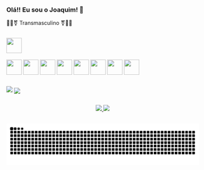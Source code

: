 ### Olá!! Eu sou o Joaquim!  👋
🏳️‍⚧️⚧️ Transmasculino ⚧️🏳️‍⚧️
<!--
**Joaquim-Renato/Joaquim-Renato** is a ✨ _special_ ✨ repository because its `README.md` (this file) appears on your GitHub profile.

Here are some ideas to get you started:

- 🔭 I’m currently working on ...
- 🌱 I’m currently learning ...
- 👯 I’m looking to collaborate on ...
- 🤔 I’m looking for help with ...
- 💬 Ask me about ...
- 📫 How to reach me: ...

- ⚡ Fun fact: ...
-->
<div style="display: inline_block"><br>
  <img align="center" height="40" width="40" src="https://cdn.jsdelivr.net/gh/devicons/devicon/icons/python/python-original.svg" />
</div>
<div style="display: inline_block"><br>
  <img  align="center" height="40" width="40" src="https://cdn.jsdelivr.net/gh/devicons/devicon/icons/java/java-original.svg" />
  <img  align="center" height="40" width="40" src="https://cdn.jsdelivr.net/gh/devicons/devicon/icons/git/git-original-wordmark.svg" />
  <img  align="center" height="40" width="40" src="https://cdn.jsdelivr.net/gh/devicons/devicon/icons/github/github-original-wordmark.svg" />
  <img  align="center" height="40" width="40" src="https://cdn.jsdelivr.net/gh/devicons/devicon/icons/html5/html5-original-wordmark.svg" />
  <img  align="center" height="40" width="40" src="https://cdn.jsdelivr.net/gh/devicons/devicon/icons/css3/css3-plain-wordmark.svg" />
  <img  align="center" height="40" width="40" src="https://cdn.jsdelivr.net/gh/devicons/devicon/icons/javascript/javascript-original.svg" />
  <img  align="center" height="40" width="40" src="https://cdn.jsdelivr.net/gh/devicons/devicon/icons/mysql/mysql-original-wordmark.svg" />
  <img  align="center" height="40" width="40" src="https://cdn.jsdelivr.net/gh/devicons/devicon/icons/spring/spring-original-wordmark.svg" />
 

 </div>
  
 
 ## 
 
 
 <div>
<a href = "mailto:jocajoaquimas@gmail.com"><img src="https://img.shields.io/badge/-Gmail-%23333?style=for-the-badge&logo=gmail&logoColor=white" target="_blank"></a>
  <a href="https://www.linkedin.com/in/joaquim-renato-alves-de-souza-46501015b/" target="_blank"><img align="center" src="https://img.shields.io/badge/LinkedIn-0077B5?style=for-the-badge&logo=linkedin&logoColor=white" target="_blank"></a> 
  
   </div>
  
  
  ##


<div align="center">
  <a href="https://github.com/Joaquim-Renato">
  <img height="180em" src="https://github-readme-stats.vercel.app/api?username=Joaquim-Renato&show_icons=true&theme=synthwave&include_all_commits=true&count_private=true"/>
  <img height="180em" src="https://github-readme-stats.vercel.app/api/top-langs/?username=Joaquim-Renato&layout=compact&langs_count=7&theme=synthwave"/>
</div> 
         
   ## 
                               
 ![Snake animation](https://github.com/Joaquim-Renato/Joaquim-Renato/blob/output/github-contribution-grid-snake.svg)
    
  </div>
